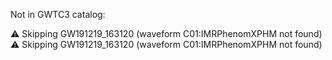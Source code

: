 
Not in GWTC3 catalog:

⚠️ Skipping GW191219_163120 (waveform C01:IMRPhenomXPHM not found)
⚠️ Skipping GW191219_163120 (waveform C01:IMRPhenomXPHM not found)
